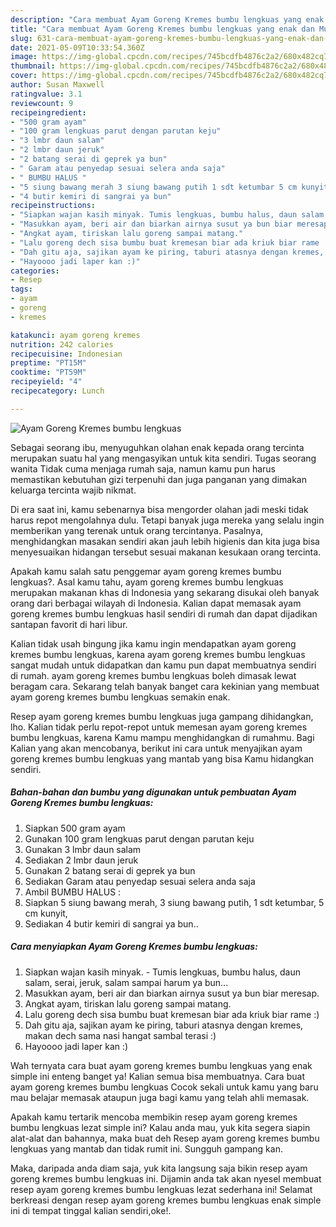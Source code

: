 ```yaml
---
description: "Cara membuat Ayam Goreng Kremes bumbu lengkuas yang enak dan Mudah Dibuat"
title: "Cara membuat Ayam Goreng Kremes bumbu lengkuas yang enak dan Mudah Dibuat"
slug: 631-cara-membuat-ayam-goreng-kremes-bumbu-lengkuas-yang-enak-dan-mudah-dibuat
date: 2021-05-09T10:33:54.360Z
image: https://img-global.cpcdn.com/recipes/745bcdfb4876c2a2/680x482cq70/ayam-goreng-kremes-bumbu-lengkuas-foto-resep-utama.jpg
thumbnail: https://img-global.cpcdn.com/recipes/745bcdfb4876c2a2/680x482cq70/ayam-goreng-kremes-bumbu-lengkuas-foto-resep-utama.jpg
cover: https://img-global.cpcdn.com/recipes/745bcdfb4876c2a2/680x482cq70/ayam-goreng-kremes-bumbu-lengkuas-foto-resep-utama.jpg
author: Susan Maxwell
ratingvalue: 3.1
reviewcount: 9
recipeingredient:
- "500 gram ayam"
- "100 gram lengkuas parut dengan parutan keju"
- "3 lmbr daun salam"
- "2 lmbr daun jeruk"
- "2 batang serai di geprek ya bun"
- " Garam atau penyedap sesuai selera anda saja"
- " BUMBU HALUS "
- "5 siung bawang merah 3 siung bawang putih 1 sdt ketumbar 5 cm kunyit"
- "4 butir kemiri di sangrai ya bun"
recipeinstructions:
- "Siapkan wajan kasih minyak. Tumis lengkuas, bumbu halus, daun salam, serai, jeruk, salam sampai harum ya bun..."
- "Masukkan ayam, beri air dan biarkan airnya susut ya bun biar meresap."
- "Angkat ayam, tiriskan lalu goreng sampai matang."
- "Lalu goreng dech sisa bumbu buat kremesan biar ada kriuk biar rame :)"
- "Dah gitu aja, sajikan ayam ke piring, taburi atasnya dengan kremes, makan dech sama nasi hangat sambal terasi :)"
- "Hayoooo jadi laper kan :)"
categories:
- Resep
tags:
- ayam
- goreng
- kremes

katakunci: ayam goreng kremes 
nutrition: 242 calories
recipecuisine: Indonesian
preptime: "PT15M"
cooktime: "PT59M"
recipeyield: "4"
recipecategory: Lunch

---
```



![Ayam Goreng Kremes bumbu lengkuas](https://img-global.cpcdn.com/recipes/745bcdfb4876c2a2/680x482cq70/ayam-goreng-kremes-bumbu-lengkuas-foto-resep-utama.jpg)

Sebagai seorang ibu, menyuguhkan olahan enak kepada orang tercinta merupakan suatu hal yang mengasyikan untuk kita sendiri. Tugas seorang  wanita Tidak cuma menjaga rumah saja, namun kamu pun harus memastikan kebutuhan gizi terpenuhi dan juga panganan yang dimakan keluarga tercinta wajib nikmat.

Di era  saat ini, kamu sebenarnya bisa mengorder olahan jadi meski tidak harus repot mengolahnya dulu. Tetapi banyak juga mereka yang selalu ingin memberikan yang terenak untuk orang tercintanya. Pasalnya, menghidangkan masakan sendiri akan jauh lebih higienis dan kita juga bisa menyesuaikan hidangan tersebut sesuai makanan kesukaan orang tercinta. 



Apakah kamu salah satu penggemar ayam goreng kremes bumbu lengkuas?. Asal kamu tahu, ayam goreng kremes bumbu lengkuas merupakan makanan khas di Indonesia yang sekarang disukai oleh banyak orang dari berbagai wilayah di Indonesia. Kalian dapat memasak ayam goreng kremes bumbu lengkuas hasil sendiri di rumah dan dapat dijadikan santapan favorit di hari libur.

Kalian tidak usah bingung jika kamu ingin mendapatkan ayam goreng kremes bumbu lengkuas, karena ayam goreng kremes bumbu lengkuas sangat mudah untuk didapatkan dan kamu pun dapat membuatnya sendiri di rumah. ayam goreng kremes bumbu lengkuas boleh dimasak lewat beragam cara. Sekarang telah banyak banget cara kekinian yang membuat ayam goreng kremes bumbu lengkuas semakin enak.

Resep ayam goreng kremes bumbu lengkuas juga gampang dihidangkan, lho. Kalian tidak perlu repot-repot untuk memesan ayam goreng kremes bumbu lengkuas, karena Kamu mampu menghidangkan di rumahmu. Bagi Kalian yang akan mencobanya, berikut ini cara untuk menyajikan ayam goreng kremes bumbu lengkuas yang mantab yang bisa Kamu hidangkan sendiri.

<!--inarticleads1-->

##### Bahan-bahan dan bumbu yang digunakan untuk pembuatan Ayam Goreng Kremes bumbu lengkuas:

1. Siapkan 500 gram ayam
1. Gunakan 100 gram lengkuas parut dengan parutan keju
1. Gunakan 3 lmbr daun salam
1. Sediakan 2 lmbr daun jeruk
1. Gunakan 2 batang serai di geprek ya bun
1. Sediakan  Garam atau penyedap sesuai selera anda saja
1. Ambil  BUMBU HALUS :
1. Siapkan 5 siung bawang merah, 3 siung bawang putih, 1 sdt ketumbar, 5 cm kunyit,
1. Sediakan 4 butir kemiri di sangrai ya bun..




<!--inarticleads2-->

##### Cara menyiapkan Ayam Goreng Kremes bumbu lengkuas:

1. Siapkan wajan kasih minyak. - Tumis lengkuas, bumbu halus, daun salam, serai, jeruk, salam sampai harum ya bun...
1. Masukkan ayam, beri air dan biarkan airnya susut ya bun biar meresap.
1. Angkat ayam, tiriskan lalu goreng sampai matang.
1. Lalu goreng dech sisa bumbu buat kremesan biar ada kriuk biar rame :)
1. Dah gitu aja, sajikan ayam ke piring, taburi atasnya dengan kremes, makan dech sama nasi hangat sambal terasi :)
1. Hayoooo jadi laper kan :)




Wah ternyata cara buat ayam goreng kremes bumbu lengkuas yang enak simple ini enteng banget ya! Kalian semua bisa membuatnya. Cara buat ayam goreng kremes bumbu lengkuas Cocok sekali untuk kamu yang baru mau belajar memasak ataupun juga bagi kamu yang telah ahli memasak.

Apakah kamu tertarik mencoba membikin resep ayam goreng kremes bumbu lengkuas lezat simple ini? Kalau anda mau, yuk kita segera siapin alat-alat dan bahannya, maka buat deh Resep ayam goreng kremes bumbu lengkuas yang mantab dan tidak rumit ini. Sungguh gampang kan. 

Maka, daripada anda diam saja, yuk kita langsung saja bikin resep ayam goreng kremes bumbu lengkuas ini. Dijamin anda tak akan nyesel membuat resep ayam goreng kremes bumbu lengkuas lezat sederhana ini! Selamat berkreasi dengan resep ayam goreng kremes bumbu lengkuas enak simple ini di tempat tinggal kalian sendiri,oke!.

